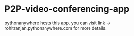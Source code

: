 # P2P-video-conferencing-app
pythonanywhere hosts this app. you can visit link -> rohitranjan.pythonanywhere.com for more details.
